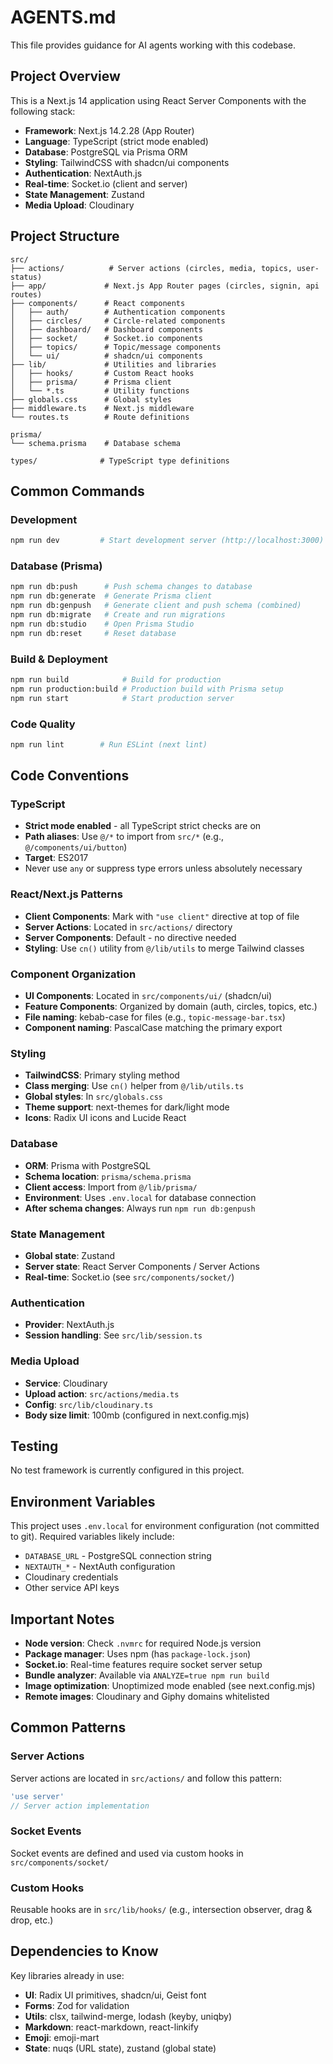 # AGENTS.md

This file provides guidance for AI agents working with this codebase.

## Project Overview

This is a Next.js 14 application using React Server Components with the following stack:
- **Framework**: Next.js 14.2.28 (App Router)
- **Language**: TypeScript (strict mode enabled)
- **Database**: PostgreSQL via Prisma ORM
- **Styling**: TailwindCSS with shadcn/ui components
- **Authentication**: NextAuth.js
- **Real-time**: Socket.io (client and server)
- **State Management**: Zustand
- **Media Upload**: Cloudinary

## Project Structure

```
src/
├── actions/          # Server actions (circles, media, topics, user-status)
├── app/             # Next.js App Router pages (circles, signin, api routes)
├── components/      # React components
│   ├── auth/        # Authentication components
│   ├── circles/     # Circle-related components
│   ├── dashboard/   # Dashboard components
│   ├── socket/      # Socket.io components
│   ├── topics/      # Topic/message components
│   └── ui/          # shadcn/ui components
├── lib/             # Utilities and libraries
│   ├── hooks/       # Custom React hooks
│   ├── prisma/      # Prisma client
│   └── *.ts         # Utility functions
├── globals.css      # Global styles
├── middleware.ts    # Next.js middleware
└── routes.ts        # Route definitions

prisma/
└── schema.prisma    # Database schema

types/              # TypeScript type definitions
```

## Common Commands

### Development
```bash
npm run dev         # Start development server (http://localhost:3000)
```

### Database (Prisma)
```bash
npm run db:push      # Push schema changes to database
npm run db:generate  # Generate Prisma client
npm run db:genpush   # Generate client and push schema (combined)
npm run db:migrate   # Create and run migrations
npm run db:studio    # Open Prisma Studio
npm run db:reset     # Reset database
```

### Build & Deployment
```bash
npm run build            # Build for production
npm run production:build # Production build with Prisma setup
npm run start            # Start production server
```

### Code Quality
```bash
npm run lint        # Run ESLint (next lint)
```

## Code Conventions

### TypeScript
- **Strict mode enabled** - all TypeScript strict checks are on
- **Path aliases**: Use `@/*` to import from `src/*` (e.g., `@/components/ui/button`)
- **Target**: ES2017
- Never use `any` or suppress type errors unless absolutely necessary

### React/Next.js Patterns
- **Client Components**: Mark with `"use client"` directive at top of file
- **Server Actions**: Located in `src/actions/` directory
- **Server Components**: Default - no directive needed
- **Styling**: Use `cn()` utility from `@/lib/utils` to merge Tailwind classes

### Component Organization
- **UI Components**: Located in `src/components/ui/` (shadcn/ui)
- **Feature Components**: Organized by domain (auth, circles, topics, etc.)
- **File naming**: kebab-case for files (e.g., `topic-message-bar.tsx`)
- **Component naming**: PascalCase matching the primary export

### Styling
- **TailwindCSS**: Primary styling method
- **Class merging**: Use `cn()` helper from `@/lib/utils.ts`
- **Global styles**: In `src/globals.css`
- **Theme support**: next-themes for dark/light mode
- **Icons**: Radix UI icons and Lucide React

### Database
- **ORM**: Prisma with PostgreSQL
- **Schema location**: `prisma/schema.prisma`
- **Client access**: Import from `@/lib/prisma/` 
- **Environment**: Uses `.env.local` for database connection
- **After schema changes**: Always run `npm run db:genpush`

### State Management
- **Global state**: Zustand
- **Server state**: React Server Components / Server Actions
- **Real-time**: Socket.io (see `src/components/socket/`)

### Authentication
- **Provider**: NextAuth.js
- **Session handling**: See `src/lib/session.ts`

### Media Upload
- **Service**: Cloudinary
- **Upload action**: `src/actions/media.ts`
- **Config**: `src/lib/cloudinary.ts`
- **Body size limit**: 100mb (configured in next.config.mjs)

## Testing

No test framework is currently configured in this project.

## Environment Variables

This project uses `.env.local` for environment configuration (not committed to git).
Required variables likely include:
- `DATABASE_URL` - PostgreSQL connection string
- `NEXTAUTH_*` - NextAuth configuration
- Cloudinary credentials
- Other service API keys

## Important Notes

- **Node version**: Check `.nvmrc` for required Node.js version
- **Package manager**: Uses npm (has `package-lock.json`)
- **Socket.io**: Real-time features require socket server setup
- **Bundle analyzer**: Available via `ANALYZE=true npm run build`
- **Image optimization**: Unoptimized mode enabled (see next.config.mjs)
- **Remote images**: Cloudinary and Giphy domains whitelisted

## Common Patterns

### Server Actions
Server actions are located in `src/actions/` and follow this pattern:
```typescript
'use server'
// Server action implementation
```

### Socket Events
Socket events are defined and used via custom hooks in `src/components/socket/`

### Custom Hooks
Reusable hooks are in `src/lib/hooks/` (e.g., intersection observer, drag & drop, etc.)

## Dependencies to Know

Key libraries already in use:
- **UI**: Radix UI primitives, shadcn/ui, Geist font
- **Forms**: Zod for validation
- **Utils**: clsx, tailwind-merge, lodash (keyby, uniqby)
- **Markdown**: react-markdown, react-linkify
- **Emoji**: emoji-mart
- **State**: nuqs (URL state), zustand (global state)
